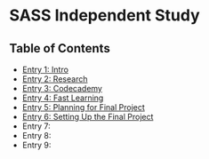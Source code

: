 # SASS Independent Study 

## Table of Contents 

+ [Entry 1: Intro](entries/entry01-plan.md)
+ [Entry 2: Research](entries/entry02.md)
+ [Entry 3: Codecademy](entries/entry03.md)
+ [Entry 4: Fast Learning](entries/entry04.md)
+ [Entry 5: Planning for Final Project](entries/entry05.md)
+ [Entry 6: Setting Up the Final Project](entries/entry06.md)
+ Entry 7:
+ Entry 8:
+ Entry 9:
